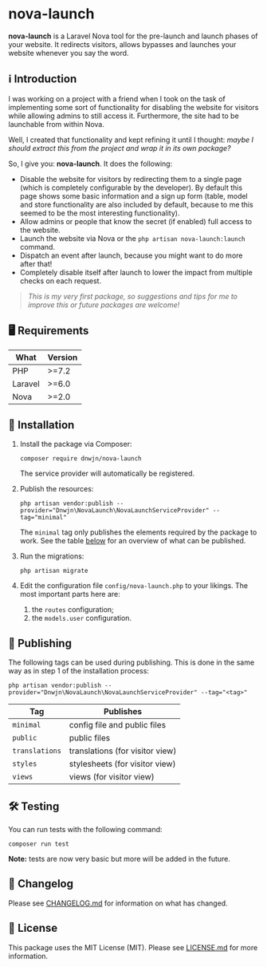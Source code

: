 # nova-launch

**nova-launch** is a Laravel Nova tool for the pre-launch and launch phases of your website.
It redirects visitors, allows bypasses and launches your website whenever you say the word.

## ℹ️ Introduction

I was working on a project with a friend when I took on the task of implementing some sort of
functionality for disabling the website for visitors while allowing admins to still access it.
Furthermore, the site had to be launchable from within Nova.

Well, I created that functionality and kept refining it until I thought: *maybe I should extract this from
the project and wrap it in its own package?*

So, I give you: **nova-launch**. It does the following:
* Disable the website for visitors by redirecting them to a single page (which is completely
  configurable by the developer). By default this page shows some basic information and a
  sign up form (table, model and store functionality are also included by default, because to me
  this seemed to be the most interesting functionality).
* Allow admins or people that know the secret (if enabled) full access to the website.
* Launch the website via Nova or the `php artisan nova-launch:launch` command.
* Dispatch an event after launch, because you might want to do more after that!
* Completely disable itself after launch to lower the impact from multiple checks on each request.

> *This is my very first package, so suggestions and tips for me to improve this or future packages
> are welcome!*

## 🖥 Requirements

| What     | Version |
| -------- | ------- |
| PHP      | \>=7.2  |
| Laravel  | \>=6.0  |
| Nova     | \>=2.0  |

## 🚀 Installation

1. Install the package via Composer:
    ```
   composer require dnwjn/nova-launch
    ```
   The service provider will automatically be registered.

1. Publish the resources:
    ```
   php artisan vendor:publish --provider="Dnwjn\NovaLaunch\NovaLaunchServiceProvider" --tag="minimal"
   ```
   The `minimal` tag only publishes the elements required by the package to work.
   See the table [below](#publishing) for an overview of what can be published.
1. Run the migrations:
   ```
   php artisan migrate
   ```
1. Edit the configuration file `config/nova-launch.php` to your likings. The most important parts here are:
   1. the `routes` configuration;
   1. the `models.user` configuration.

## 📢 Publishing

The following tags can be used during publishing. This is done in the same way as in step 1 of the
installation process:

```
php artisan vendor:publish --provider="Dnwjn\NovaLaunch\NovaLaunchServiceProvider" --tag="<tag>"
```

| Tag            | Publishes                       |
| -------------- | ------------------------------- |
| `minimal`      | config file and public files    |
| `public`       | public files                    |
| `translations` | translations (for visitor view) |
| `styles`       | stylesheets (for visitor view)  |
| `views`        | views (for visitor view)        |

## 🛠 Testing

You can run tests with the following command:
```
composer run test
```

**Note:** tests are now very basic but more will be added in the future.

## 🔄 Changelog

Please see [CHANGELOG.md](CHANGELOG.md) for information on what has changed.

## 📜 License

This package uses the MIT License (MIT). Please see [LICENSE.md](LICENSE.md) for more information.
